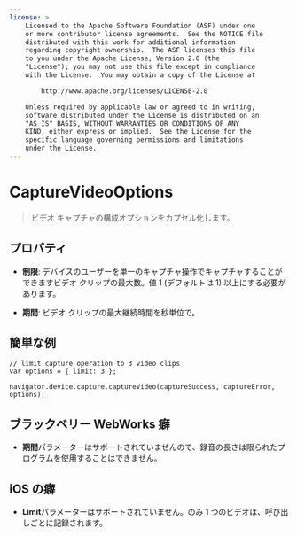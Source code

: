 ```yaml
---
license: >
    Licensed to the Apache Software Foundation (ASF) under one
    or more contributor license agreements.  See the NOTICE file
    distributed with this work for additional information
    regarding copyright ownership.  The ASF licenses this file
    to you under the Apache License, Version 2.0 (the
    "License"); you may not use this file except in compliance
    with the License.  You may obtain a copy of the License at

        http://www.apache.org/licenses/LICENSE-2.0

    Unless required by applicable law or agreed to in writing,
    software distributed under the License is distributed on an
    "AS IS" BASIS, WITHOUT WARRANTIES OR CONDITIONS OF ANY
    KIND, either express or implied.  See the License for the
    specific language governing permissions and limitations
    under the License.
---
```


# CaptureVideoOptions

> ビデオ キャプチャの構成オプションをカプセル化します。

## プロパティ

*   **制限**: デバイスのユーザーを単一のキャプチャ操作でキャプチャすることができますビデオ クリップの最大数。値 1 (デフォルトは 1) 以上にする必要があります。

*   **期間**: ビデオ クリップの最大継続時間を秒単位で。

## 簡単な例

    // limit capture operation to 3 video clips
    var options = { limit: 3 };
    
    navigator.device.capture.captureVideo(captureSuccess, captureError, options);
    

## ブラックベリー WebWorks 癖

*   **期間**パラメーターはサポートされていませんので、録音の長さは限られたプログラムを使用することはできません。

## iOS の癖

*   **Limit**パラメーターはサポートされていません。のみ 1 つのビデオは、呼び出しごとに記録されます。